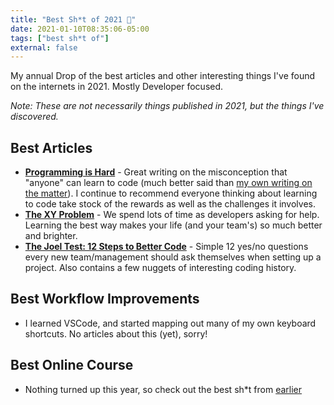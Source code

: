 ```yaml
---
title: "Best Sh*t of 2021 🪩"
date: 2021-01-10T08:35:06-05:00
tags: ["best sh*t of"]
external: false
---
```


My annual Drop of the best articles and other interesting things I've found on the internets in 2021. Mostly Developer focused.

_Note: These are not necessarily things published in 2021, but the things I've discovered._

## Best Articles
- **[Programming is Hard](https://dorinlazar.ro/2021-02-programming-is-hard/)** - Great writing on the misconception
that "anyone" can learn to code (much better said than [my own writing on the matter](/post/please-maybe-learn-to-code/)). I continue to recommend everyone thinking about learning to code take stock of the rewards as well as the challenges it involves.
- **[The XY Problem](https://xyproblem.info/)** - We spend lots of time as developers asking for help. Learning the best way makes your life (and your team's) so much better and brighter.
- **[The Joel Test: 12 Steps to Better Code](https://www.joelonsoftware.com/2000/08/09/the-joel-test-12-steps-to-better-code/)** - Simple 12 yes/no questions every new team/management should ask
themselves when setting up a project. Also contains a few nuggets of interesting coding history.

## Best Workflow Improvements
- I learned VSCode, and started mapping out many of my own keyboard shortcuts. No articles about this (yet), sorry!

## Best Online Course

- Nothing turned up this year, so check out the best sh*t from [earlier](/best-sht-of-2020#best-online-course)

